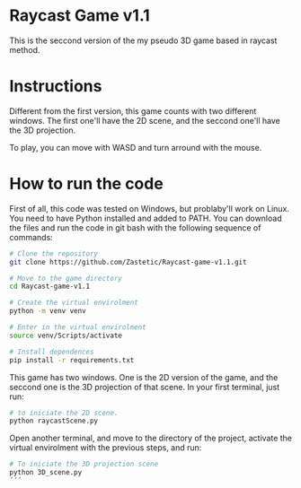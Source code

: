 # Raycast Game v1.1
This is the seccond version of the my pseudo 3D game based in raycast method.

# Instructions
Different from the first version, this game counts with two different windows. The first one'll have the 2D scene, and the seccond one'll have the 3D projection.

To play, you can move with WASD and turn arround with the mouse.

# How to run the code
First of all, this code was tested on Windows, but problaby'll work on Linux.
You need to have Python installed and added to PATH.
You can download the files and run the code in git bash with the following sequence of commands:

```bash
# Clone the repository
git clone https://github.com/Zastetic/Raycast-game-v1.1.git

# Move to the game directory
cd Raycast-game-v1.1

# Create the virtual envirolment
python -m venv venv

# Enter in the virtual envirolment
source venv/Scripts/activate

# Install dependences
pip install -r requirements.txt
```

This game has two windows. One is the 2D version of the game, and the seccond one is the 3D projection of that scene.
In your first terminal, just run:

```bash
# to iniciate the 2D scene.
python raycastScene.py
```

Open another terminal, and move to the directory of the project, activate the virtual envirolment with the previous steps, and run:
```bash
# To iniciate the 3D projection scene
python 3D_scene.py
´´´


